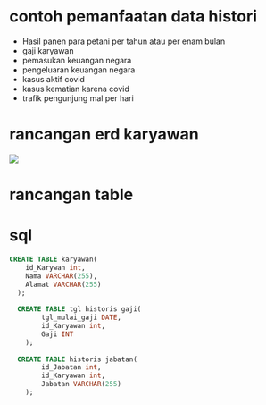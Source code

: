# contoh pemanfaatan data histori
- Hasil panen para petani per tahun atau per enam bulan 
- gaji karyawan 
- pemasukan keuangan negara 
- pengeluaran keuangan negara  
- kasus aktif covid 
- kasus kematian karena covid 
- trafik pengunjung mal per hari

# rancangan erd karyawan 
  ![](chocomelon.png)
# rancangan table 

# sql 

```sql
CREATE TABLE karyawan(
  	id_Karywan int,
  	Nama VARCHAR(255),
  	Alamat VARCHAR(255)
  );
  
  CREATE TABLE tgl historis gaji(
    	tgl_mulai_gaji DATE,
    	id_Karyawan int,
    	Gaji INT
    );
  
  CREATE TABLE historis jabatan(
    	id_Jabatan int,
    	id_Karyawan int,
    	Jabatan VARCHAR(255)
    );
```
